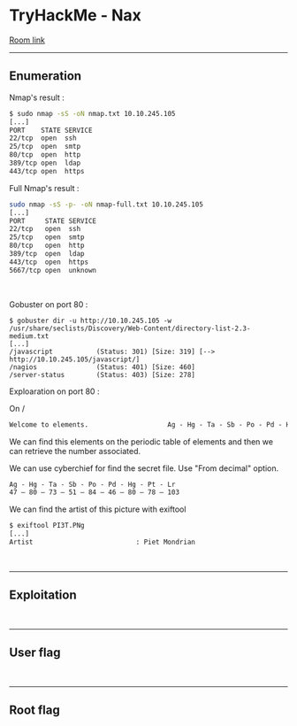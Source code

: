# TryHackMe - Nax

[Room link](https://tryhackme.com/room/nax)

---

## Enumeration

Nmap's result :

```bash
$ sudo nmap -sS -oN nmap.txt 10.10.245.105                                       1 ⨯
[...]
PORT    STATE SERVICE
22/tcp  open  ssh
25/tcp  open  smtp
80/tcp  open  http
389/tcp open  ldap
443/tcp open  https
```

Full Nmap's result :

```bash
sudo nmap -sS -p- -oN nmap-full.txt 10.10.245.105
[...]
PORT     STATE SERVICE
22/tcp   open  ssh
25/tcp   open  smtp
80/tcp   open  http
389/tcp  open  ldap
443/tcp  open  https
5667/tcp open  unknown
```

<br>

Gobuster on port 80 :

```
$ gobuster dir -u http://10.10.245.105 -w /usr/share/seclists/Discovery/Web-Content/directory-list-2.3-medium.txt 
[...]
/javascript           (Status: 301) [Size: 319] [--> http://10.10.245.105/javascript/]
/nagios               (Status: 401) [Size: 460]                                       
/server-status        (Status: 403) [Size: 278] 
```

Exploaration on port 80 :

On /

```txt
Welcome to elements.					Ag - Hg - Ta - Sb - Po - Pd - Hg - Pt - Lr
```

We can find this elements on the periodic table of elements and then we can retrieve the number associated.

We can use cyberchief for find the secret file. Use "From decimal" option.

```txt
Ag - Hg - Ta - Sb - Po - Pd - Hg - Pt - Lr
47 – 80 – 73 – 51 – 84 – 46 – 80 – 78 – 103
```

We can find the artist of this picture with exiftool

```bash
$ exiftool PI3T.PNg
[...]
Artist                          : Piet Mondrian
```

<br>

---

## Exploitation



<br>

---

## User flag



<br>

---

## Root flag



<br>

